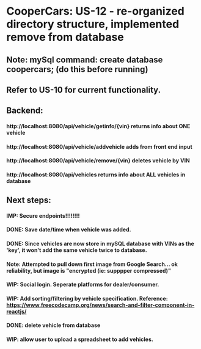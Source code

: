 # CooperCars: US-12 - re-organized directory structure, implemented remove from database
## Note: mySql command: create database coopercars; (do this before running)
## Refer to US-10 for current functionality. 
## Backend:
#### http://localhost:8080/api/vehicle/getinfo/{vin} returns info about ONE vehicle
#### http://localhost:8080/api/vehicle/addvehicle adds from front end input
#### http://localhost:8080/api/vehicle/remove/{vin} deletes vehicle by VIN
#### http://localhost:8080/api/vehicles returns info about ALL vehicles in database
## Next steps:
#### IMP: Secure endpoints!!!!!!!!
#### DONE: Save date/time when vehicle was added.
#### DONE: Since vehicles are now store in mySQL database with VINs as the 'key', it won't add the same vehicle twice to database.
#### Note: Attempted to pull down first image from Google Search... ok reliability, but image is "encrypted (ie: supppper compressed)"
#### WIP: Social login. Seperate platforms for dealer/consumer.
#### WIP: Add sorting/filtering by vehicle specification. Reference: https://www.freecodecamp.org/news/search-and-filter-component-in-reactjs/
#### DONE: delete vehicle from database
#### WIP: allow user to upload a spreadsheet to add vehicles.

